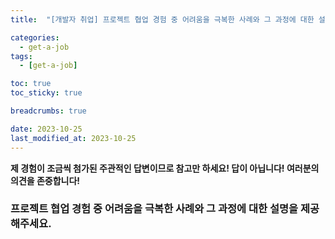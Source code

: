 ```yaml
---
title:  "[개발자 취업] 프로젝트 협업 경험 중 어려움을 극복한 사례와 그 과정에 대한 설명을 제공해주세요."

categories:
  - get-a-job
tags:
  - [get-a-job]

toc: true
toc_sticky: true

breadcrumbs: true

date: 2023-10-25
last_modified_at: 2023-10-25
---
```


**제 경험이 조금씩 첨가된 주관적인 답변이므로 참고만 하세요! 답이 아닙니다! 여러분의 의견을 존중합니다!**

### 프로젝트 협업 경험 중 어려움을 극복한 사례와 그 과정에 대한 설명을 제공해주세요.
